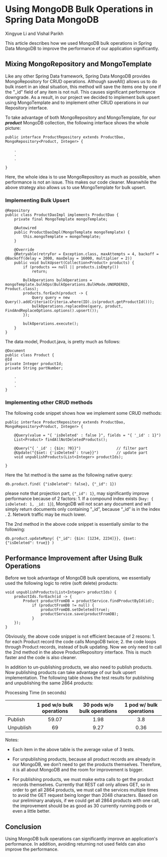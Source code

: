 # Using MongoDB Bulk Operations in Spring Data MongoDB
  
Xingyue Li and Vishal Parikh

  
This article describes how we used MongoDB bulk operations in Spring Data MongoDB to improve the performance of our application significantly.
  
## Mixing MongoRepository and MongoTemplate

Like any other Spring Data framework, Spring Data MongoDB provides MongoRepository for CRUD operations. Although saveAll() allows us to do bulk insert in an ideal situation, this method will save the items one by one if the "_id" field of any item is not null. This causes significant performance downgrade. As a result, in our project we decided to implement bulk upsert using MongoTemplate and to implement other CRUD operations in our Repository interface.

To take advantage of both MongoRepository and MongoTemplate, for our ***product*** MongoDB collection, the following interface shows the whole picture:

```
public interface ProductRepository extends ProductDao, MongoRepository<Product, Integer> {

    .
    .
    .

}
```

Here, the whole idea is to use MongoRepository as much as possible, when performance is not an issue. This makes our code cleaner. Meanwhile the above strategy also allows us to use MongoTemplate for bulk upsert.

### Implementing Bulk Upsert

```
@Repository
public class ProductDaoImpl implements ProductDao {
    private final MongoTemplate mongoTemplate;

    @Autowired
    public ProductDaoImpl(MongoTemplate mongoTemplate) {
        this.mongoTemplate = mongoTemplate;
    }

    @Override
    @Retryable(retryFor = Exception.class, maxAttempts = 4, backoff = @Backoff(delay = 2000, maxDelay = 16000, multiplier = 2))
    public void bulkUpsert(Collection<Product> products) {
        if (products == null || products.isEmpty())
            return;

        BulkOperations bulkOperations = mongoTemplate.bulkOps(BulkOperations.BulkMode.UNORDERED, Product.class);
        products.forEach(product -> {
            Query query = new Query().addCriteria(Criteria.where(ID).is(product.getProductId()));
            bulkOperations.replaceOne(query, product, FindAndReplaceOptions.options().upsert());
        });

        bulkOperations.execute();
    }
}
```

The data model, Product.java, is pretty much as follows:

```
@Document
public class Product {
@Id
private Integer productId;
private String partNumber;

    .
    .
    .
}
```

### Implementing other CRUD methods

The following code snippet shows how we implement some CRUD methods:

```
public interface ProductRepository extends ProductDao, MongoRepository<Product, Integer> {

    @Query(value = "{ 'isDeleted' : false }", fields = "{ '_id' : 1}")
    List<Product> findAllNotDeletedProducts();

    @Query("{ '_id' : {$in: ?0}}")                // filter part
    @Update("{$set: {'isDeleted': true}}")        // update part
    void unpublishProducts(List<Integer> productIds);

}
```

Here the 1st method is the same as the following native query:

```
db.product.find( {"isDeleted": false}, {"_id": 1})
```

please note that projection part, `{"_id": 1}`, may significantly improve performance because of 2 
factors: 1. If a compound index exists (`key: { isDeleted: 1, _id: 1}`), MongoDB will not scan any document and will simply return documents only containing "_id", because “_id” is in the index . 2. Network traffic may be much lower.

The 2nd method in the above code snippet is essentially similar to the following:

```
db.product.updateMany( {"_id": {$in: [1234, 2234]}}, {$set: {"isDeleted": true}} )
```

## Performance Improvement after Using Bulk Operations

Before we took advantage of MongoDB bulk operations, we essentially used the following logic to retire (soft delete) products:

```
void unpublishProducts(List<Integer> productIds) {
    productIds.forEach(id -> {
        Product productFromDB = productService.findProductById(id);
            if (productFromDB != null) {
                productFromDB.setDeleted(true);
                productService.save(productFromDB);
            }
    });
}
```

Obviously, the above code snippet is not efficient because of 2 resons: 1. for each Product record the code calls MongoDB twice; 2. the code loops through Product records, instead of bulk updating. Now we only need to call the 2nd method in the above ProductRepository interface. This is much faster and the code is also cleaner.

In addition to un-publishing products, we also need to publish products. Now publishing products can take advantage of our bulk upsert implementation. The following table shows the test results for publishing and unpublishing the same 2864 products:

Processing Time (in seconds)

|               | 1 pod w/o bulk operations | 30 pods w/o bulk operations | 1 pod w/ bulk operations |
|---------------|:-------------------------:|:---------------------------:|:------------------------:|
| Publish       |           59.07           |            1.98             |           3.8            |
| Unpublish     |            69             |            9.27             |           0.36           |



Notes:
- Each item in the above table is the average value of 3 tests.

- For unpublishing products, because all product records are already in our MongoDB, we don’t need to get the products themselves. Therefore, it is all about MongoDB and the room for improvement is bigger.

- For publishing products, we must make extra calls to get the product records themselves. Currently that REST call only allows GET, so in order to get all 2864 products, we must call the services multiple times to avoid the GET request being longer than 2048 characters. Based on our preliminary analysis, if we could get all 2864 products with one call, the improvement should be as good as 30 currently running pods or even a little better.

## Conclusion

Using MongoDB bulk operations can significantly improve an application's performance. In addition, avoiding returning not used fields can also improve the performance. 